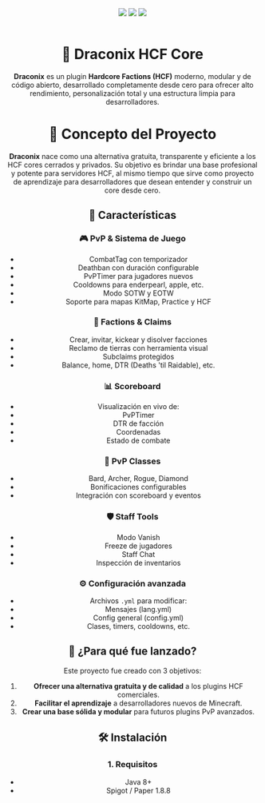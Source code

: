 <div align="center">

<img src="https://img.shields.io/badge/Minecraft-1.8.8-green?style=flat-square">
<img src="https://img.shields.io/badge/Java-8-blue?style=flat-square">
<img src="https://img.shields.io/github/license/zenthor-dev/Draconix?style=flat-square">
<br><br>

# 🐉 Draconix HCF Core
**Draconix** es un plugin **Hardcore Factions (HCF)** moderno, modular y de código abierto, desarrollado completamente desde cero para ofrecer alto rendimiento, personalización total y una estructura limpia para desarrolladores.

# 🌟 Concepto del Proyecto
**Draconix** nace como una alternativa gratuita, transparente y eficiente a los HCF cores cerrados y privados. Su objetivo es brindar una base profesional y potente para servidores HCF, al mismo tiempo que sirve como proyecto de aprendizaje para desarrolladores que desean entender y construir un core desde cero.

## 🚀 Características

### 🎮 PvP & Sistema de Juego
- CombatTag con temporizador
- Deathban con duración configurable
- PvPTimer para jugadores nuevos
- Cooldowns para enderpearl, apple, etc.
- Modo SOTW y EOTW
- Soporte para mapas KitMap, Practice y HCF

### 🏰 Factions & Claims
- Crear, invitar, kickear y disolver facciones
- Reclamo de tierras con herramienta visual
- Subclaims protegidos
- Balance, home, DTR (Deaths 'til Raidable), etc.

### 📊 Scoreboard
- Visualización en vivo de:
- PvPTimer
- DTR de facción
- Coordenadas
- Estado de combate

### 💎 PvP Classes
- Bard, Archer, Rogue, Diamond
- Bonificaciones configurables
- Integración con scoreboard y eventos

### 🛡️ Staff Tools
- Modo Vanish
- Freeze de jugadores
- Staff Chat
- Inspección de inventarios

### ⚙️ Configuración avanzada
- Archivos `.yml` para modificar:
- Mensajes (lang.yml)
- Config general (config.yml)
- Clases, timers, cooldowns, etc.

## 🧠 ¿Para qué fue lanzado?

Este proyecto fue creado con 3 objetivos:

1. **Ofrecer una alternativa gratuita y de calidad** a los plugins HCF comerciales.
2. **Facilitar el aprendizaje** a desarrolladores nuevos de Minecraft.
3. **Crear una base sólida y modular** para futuros plugins PvP avanzados.

## 🛠️ Instalación

### 1. Requisitos
- Java 8+
- Spigot / Paper 1.8.8
